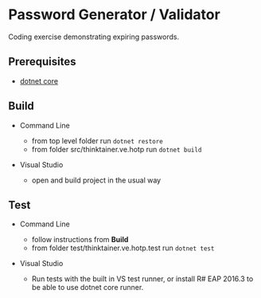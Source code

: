 # Password Generator / Validator

Coding exercise demonstrating expiring passwords.

## Prerequisites

- [dotnet core](https://dotnet.github.io/)

## Build

- Command Line
	- from top level folder run `dotnet restore`
	- from folder src/thinktainer.ve.hotp run `dotnet build`

- Visual Studio

	- open and build project in the usual way

## Test

- Command Line
	- follow instructions from __Build__
	- from folder test/thinktainer.ve.hotp.test run `dotnet test`

- Visual Studio
	- Run tests with the built in VS test runner, or install R# EAP 2016.3 to be able to use dotnet core runner.
